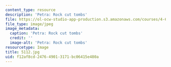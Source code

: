 ```yaml
---
content_type: resource
description: 'Petra: Rock cut tombs'
file: https://ol-ocw-studio-app-production.s3.amazonaws.com/courses/4-614-religious-architecture-and-islamic-cultures-fall-2002/f12af8cd247649013171bc06415e480a_5112.jpg
file_type: image/jpeg
image_metadata:
  caption: 'Petra: Rock cut tombs'
  credit: ''
  image-alt: 'Petra: Rock cut tombs'
resourcetype: Image
title: 5112.jpg
uid: f12af8cd-2476-4901-3171-bc06415e480a
---
```

